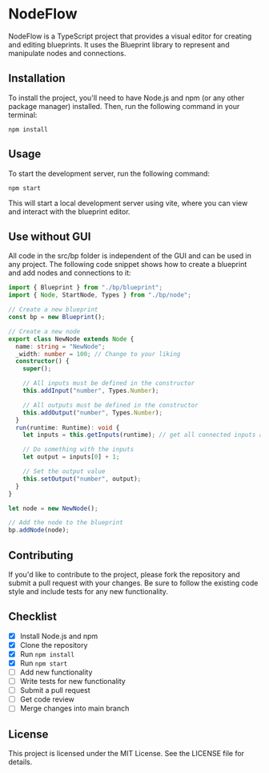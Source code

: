 # NodeFlow

NodeFlow is a TypeScript project that provides a visual editor for creating and editing blueprints. It uses the Blueprint library to represent and manipulate nodes and connections.

## Installation

To install the project, you'll need to have Node.js and npm (or any other package manager) installed. Then, run the following command in your terminal:

```
npm install
```

## Usage

To start the development server, run the following command:

```
npm start
```

This will start a local development server using vite, where you can view and interact with the blueprint editor.

## Use without GUI

All code in the src/bp folder is independent of the GUI and can be used in any project. The following code snippet shows how to create a blueprint and add nodes and connections to it:

```ts
import { Blueprint } from "./bp/blueprint";
import { Node, StartNode, Types } from "./bp/node";

// Create a new blueprint
const bp = new Blueprint();

// Create a new node
export class NewNode extends Node {
  name: string = "NewNode";
  _width: number = 100; // Change to your liking
  constructor() {
    super();

    // All inputs must be defined in the constructor
    this.addInput("number", Types.Number);

    // All outputs must be defined in the constructor
    this.addOutput("number", Types.Number);
  }
  run(runtime: Runtime): void {
    let inputs = this.getInputs(runtime); // get all connected inputs and there values

    // Do something with the inputs
    let output = inputs[0] + 1;

    // Set the output value
    this.setOutput("number", output);
  }
}

let node = new NewNode();

// Add the node to the blueprint
bp.addNode(node);
```

## Contributing

If you'd like to contribute to the project, please fork the repository and submit a pull request with your changes. Be sure to follow the existing code style and include tests for any new functionality.

## Checklist

- [x] Install Node.js and npm
- [x] Clone the repository
- [x] Run `npm install`
- [x] Run `npm start`
- [ ] Add new functionality
- [ ] Write tests for new functionality
- [ ] Submit a pull request
- [ ] Get code review
- [ ] Merge changes into main branch

## License

This project is licensed under the MIT License. See the LICENSE file for details.
